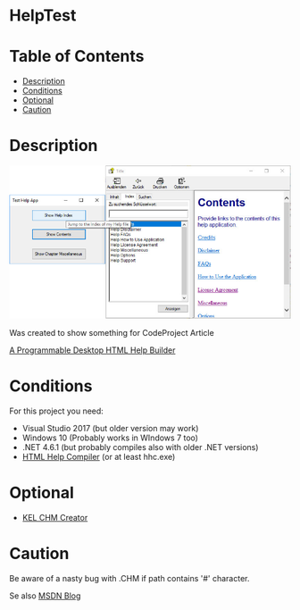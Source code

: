 # HelpTest

Table of Contents
=================

<!--ts-->
  * [Description](#description)
  * [Conditions](#conditions)
  * [Optional](#optional)
  * [Caution](#caution)
<!--te-->

Description
===========

![Screenshot](https://github.com/avogelba/HelpTest/blob/master/Screenshot.jpg)

Was created to show something for CodeProject Article
	
[A Programmable Desktop HTML Help Builder](https://www.codeproject.com/Articles/1233450/A-Programmable-Desktop-HTML-Help-Builder)

Conditions
==========

For this project you need:

- Visual Studio 2017 (but older version may work)
- Windows 10 (Probably works in WIndows 7 too)
- .NET 4.6.1 (but probably compiles also with older .NET versions)
- [HTML Help Compiler](https://www.microsoft.com/en-us/download/details.aspx?id=21138)
(or at least hhc.exe)

Optional
========

- [KEL CHM Creator](https://dumah7.wordpress.com/2009/02/17/kel-chm-creator-v-1-4-0-0/)

Caution
=======

Be aware of a nasty bug with .CHM if path contains '#' character.

Se also [MSDN Blog](https://blogs.msdn.microsoft.com/neerajag/2006/04/26/ever-wondered-why-your-chm-files-does-not-work/)

